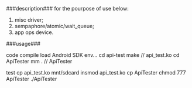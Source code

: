 ###description###
for the pourpose of use below:
1. misc driver;
2. sempaphore/atomic/wait_queue;
3. app ops device.

###usage###

code compile
load Android SDK env...
cd api-test
make // api_test.ko
cd ApiTester
mm . // ApiTester

test
cp api_test.ko mnt/sdcard
insmod api_test.ko
cp ApiTester
chmod 777 ApiTester
./ApiTester
